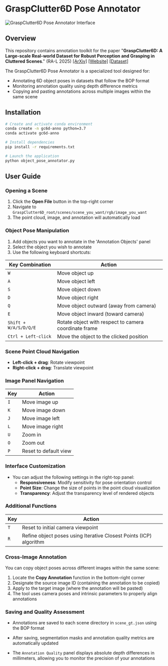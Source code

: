 # GraspClutter6D Pose Annotator

![GraspClutter6D Pose Annotator Interface](./example.gif)

## Overview

This repository contains annotation toolkit for the paper "**GraspClutter6D: A Large-scale Real-world Dataset for Robust Perception and Grasping in Cluttered Scenes**." (RA-L 2025) [[ArXiv]](https://arxiv.org/abs/2504.06866) [[Website]](https://sites.google.com/view/graspclutter6d) [[Dataset]](https://huggingface.co/datasets/GraspClutter6D/GraspClutter6D)

The GraspClutter6D Pose Annotator is a specialized tool designed for:
- Annotating 6D object poses in datasets that follow the BOP format
- Monitoring annotation quality using depth difference metrics
- Copying and pasting annotations across multiple images within the same scene


## Installation

```bash
# Create and activate conda environment
conda create -n gc6d-anno python=3.7
conda activate gc6d-anno

# Install dependencies
pip install -r requirements.txt

# Launch the application
python object_pose_annotator.py
```

## User Guide

### Opening a Scene
1. Click the **Open File** button in the top-right corner
2. Navigate to `GraspClutter6D_root/scenes/scene_you_want/rgb/image_you_want`
3. The point cloud, image, and annotation will automatically load

### Object Pose Manipulation
1. Add objects you want to annotate in the 'Annotation Objects' panel
2. Select the object you wish to annotate
3. Use the following keyboard shortcuts:

| Key Combination | Action |
|----------------|--------|
| `W` | Move object up |
| `A` | Move object left |
| `S` | Move object down |
| `D` | Move object right |
| `Q` | Move object outward (away from camera) |
| `E` | Move object inward (toward camera) |
| `Shift + W/A/S/D/Q/E` | Rotate object with respect to camera coordinate frame |
| `Ctrl + Left-click` | Move the object to the clicked position |

### Scene Point Cloud Navigation
- **Left-click + drag**: Rotate viewpoint
- **Right-click + drag**: Translate viewpoint

### Image Panel Navigation
| Key | Action |
|-----|--------|
| `I` | Move image up |
| `K` | Move image down |
| `J` | Move image left |
| `L` | Move image right |
| `U` | Zoom in |
| `O` | Zoom out |
| `P` | Reset to default view |

### Interface Customization
- You can adjust the following settings in the right-top panel:
  - **Responsiveness**: Modify sensitivity for pose orientation control
  - **Point Size**: Change the size of points in the point cloud visualization
  - **Transparency**: Adjust the transparency level of rendered objects


### Additional Functions
| Key | Action |
|-----|--------|
| `T` | Reset to initial camera viewpoint |
| `R` | Refine object poses using Iterative Closest Points (ICP) algorithm |

### Cross-Image Annotation
You can copy object poses across different images within the same scene:
1. Locate the **Copy Annotation** function in the bottom-right corner
2. Designate the source image ID (containing the annotation to be copied)
3. Apply to the target image (where the annotation will be pasted)
4. The tool uses camera poses and intrinsic parameters to properly align annotations

### Saving and Quality Assessment
- Annotations are saved to each scene directory in `scene_gt.json` using the BOP format
- After saving, segmentation masks and annotation quality metrics are automatically updated

- The `Annotation Quality` panel displays absolute depth differences in millimeters, allowing you to monitor the precision of your annotations
